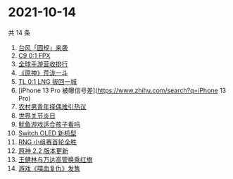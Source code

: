 # 2021-10-14

共 14 条

<!-- BEGIN -->
<!-- 最后更新时间 Thu Oct 14 2021 06:06:19 GMT+0800 (China Standard Time) -->

1. [台风「圆规」来袭](https://www.zhihu.com/search?q=圆规)
1. [C9 0:1 FPX](https://www.zhihu.com/search?q=FPX)
1. [全球手游营收排行](https://www.zhihu.com/search?q=手游)
1. [《原神》荒泷一斗](https://www.zhihu.com/search?q=原神)
1. [TL 0:1 LNG 扳回一城](https://www.zhihu.com/search?q=LNG)
1. [iPhone 13 Pro 被曝信号差](https://www.zhihu.com/search?q=iPhone 13 Pro)
1. [农村男青年择偶难引热议](https://www.zhihu.com/search?q=农村男青年)
1. [世界关节炎日](https://www.zhihu.com/search?q=关节炎)
1. [鱿鱼游戏适合孩子看吗](https://www.zhihu.com/search?q=鱿鱼游戏)
1. [Switch OLED 新机型](https://www.zhihu.com/search?q=switch)
1. [RNG 小组赛首轮全胜](https://www.zhihu.com/search?q=RNG)
1. [原神 2.2 版本更新](https://www.zhihu.com/search?q=原神)
1. [王健林与万达高管换乘红旗](https://www.zhihu.com/search?q=王健林)
1. [游戏《喋血复仇》发售](https://www.zhihu.com/search?q=喋血复仇)

<!-- END -->
